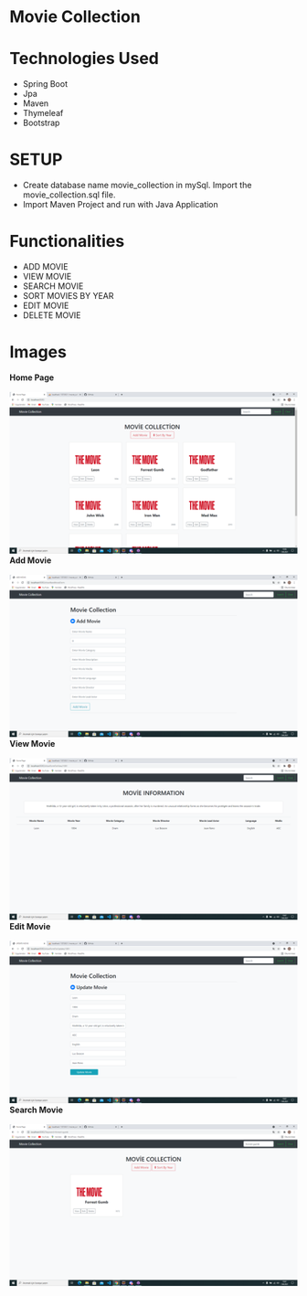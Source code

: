 # Movie Collection

# Technologies Used
- Spring Boot
- Jpa
- Maven
- Thymeleaf
- Bootstrap


# SETUP
* Create database name movie_collection in mySql. Import the movie_collection.sql file. 
* Import Maven Project and run with Java Application

# Functionalities

- ADD MOVIE <br>
- VIEW MOVIE <br>
- SEARCH MOVIE <br>
- SORT MOVIES BY YEAR  <br>
- EDIT MOVIE <br>
- DELETE MOVIE <br>
  
  
# Images
<strong>Home Page</strong> <br><br>
![homepage](https://github.com/cansuciloglu/MovieCollection/blob/main/ScreenShots/homepage.png)
<strong>Add Movie</strong><br><br>
![addmovie](https://github.com/cansuciloglu/MovieCollection/blob/main/ScreenShots/addmovie.png)
<strong>View Movie</strong><br><br>
![movieinf](https://github.com/cansuciloglu/MovieCollection/blob/main/ScreenShots/movieinf.png)
<strong>Edit Movie</strong><br><br>
![editmovie](https://github.com/cansuciloglu/MovieCollection/blob/main/ScreenShots/editmovie.png)
<strong>Search Movie</strong><br><br>
![searchmovie](https://github.com/cansuciloglu/MovieCollection/blob/main/ScreenShots/search.png)

